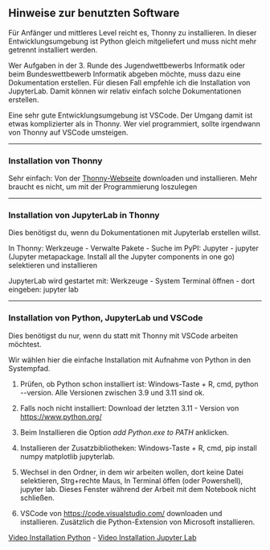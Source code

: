 
## Hinweise zur benutzten Software

Für Anfänger und mittleres Level reicht es, Thonny zu installieren.
In dieser Entwicklungsumgebung ist Python gleich mitgeliefert und muss nicht mehr
getrennt installiert werden. 

Wer Aufgaben in der 3. Runde des Jugendwettbewerbs Informatik oder beim
Bundeswettbewerb Informatik abgeben möchte, muss dazu eine Dokumentation erstellen. 
Für diesen Fall empfehle ich die Installation von JupyterLab.
Damit können wir relativ einfach solche Dokumentationen erstellen. 

Eine sehr gute Entwicklungsumgebung ist VSCode. Der Umgang damit ist etwas komplizierter 
als in Thonny. Wer viel programmiert, sollte irgendwann von Thonny auf VSCode umsteigen.

----- 

### Installation von Thonny

Sehr einfach: Von der [Thonny-Webseite](https://thonny.org/) downloaden und installieren.
Mehr braucht es nicht, um mit der Programmierung loszulegen

----

### Installation von JupyterLab in Thonny

Dies benötigst du, wenn du Dokumentationen mit Jupyterlab erstellen willst.

In Thonny: Werkzeuge - Verwalte Pakete - Suche im PyPI: Jupyter - 
jupyter (Jupyter metapackage. Install all the Jupyter components in one go) selektieren und installieren 

JupyterLab wird gestartet mit:
Werkzeuge - System Terminal öffnen - dort eingeben: jupyter lab

------- 

### Installation von Python, JupyterLab und VSCode

Dies benötigst du nur, wenn du statt mit Thonny mit VSCode arbeiten möchtest.

Wir wählen hier die einfache Installation mit Aufnahme von Python in den Systempfad.

1. Prüfen, ob Python schon installiert ist: Windows-Taste + R, cmd, python --version.
Alle Versionen zwischen 3.9 und 3.11 sind ok.

1. Falls noch nicht installiert: Download der letzten 3.11 - Version von https://www.python.org/

2. Beim Installieren die Option *add Python.exe to PATH* anklicken.

3. Installieren der Zusatzbibliotheken: Windows-Taste + R, cmd, pip install numpy matplotlib jupyterlab.

4. Wechsel in den Ordner, in dem wir arbeiten wollen, dort keine Datei selektieren, Strg+rechte Maus, In Terminal öffen (oder Powershell), jupyter lab.  Dieses Fenster während der Arbeit mit dem Notebook nicht schließen.

5. VSCode von https://code.visualstudio.com/ downloaden und installieren. Zusätzlich die Python-Extension von Microsoft installieren.

[Video Installation Python](https://youtu.be/NwBtcnVls_Y?si=i-3HHMoxT2UQ0jk9) - 
[Video Installation Jupyter Lab](./installation/jupyter.md)

 





        


  